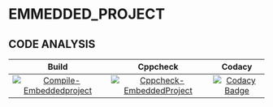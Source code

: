 # EMMEDDED_PROJECT
## CODE ANALYSIS
|Build|Cppcheck|Codacy|
|:--:|:--:|:--:|
|[![Compile-Embeddedproject](https://github.com/261705/EMMEDDED_PROJECT/actions/workflows/compile-Embeddedproject.yml/badge.svg)](https://github.com/261705/EMMEDDED_PROJECT/actions/workflows/compile-Embeddedproject.yml)|[![Cppcheck-EmbeddedProject](https://github.com/261705/EMMEDDED_PROJECT/actions/workflows/cppcheck-EmbeddedProject.yml/badge.svg)](https://github.com/261705/EMMEDDED_PROJECT/actions/workflows/cppcheck-EmbeddedProject.yml)|[![Codacy Badge](https://app.codacy.com/project/badge/Grade/08c9bd03a0cb48fa8c2d13d8a6a22072)](https://www.codacy.com/gh/261705/EMMEDDED_PROJECT/dashboard?utm_source=github.com&amp;utm_medium=referral&amp;utm_content=261705/EMMEDDED_PROJECT&amp;utm_campaign=Badge_Grade)|
